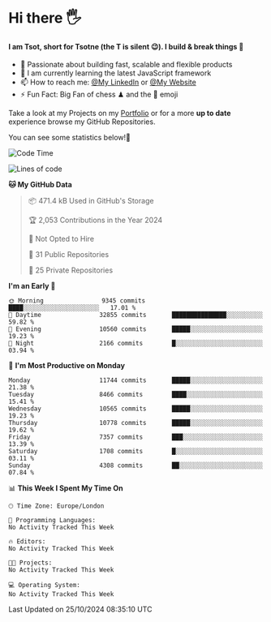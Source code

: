 # Hi there :raised_hand_with_fingers_splayed:
#### I am Tsot, short for Tsotne (the T is silent :wink:). I build & break things :space_invader:
- :telescope: Passionate about building fast, scalable and flexible products
- :seedling: I am currently learning the latest JavaScript framework 
- :mailbox: How to reach me: [@My LinkedIn](https://www.linkedin.com/in/tsotne-gvadzabia/) or [@My Website](https://tsotne.co.uk/contact)
- :zap: Fun Fact: Big Fan of chess ♟ and the 👾 emoji

Take a look at my Projects on my [Portfolio](https://tsotne.co.uk/) or for a more **up to date** experience browse my GitHub Repositories.

You can see some statistics below!:space_invader:
<!--START_SECTION:waka-->
![Code Time](http://img.shields.io/badge/Code%20Time-761%20hrs%202%20mins-blue)

![Lines of code](https://img.shields.io/badge/From%20Hello%20World%20I%27ve%20Written-17.2%20million%20lines%20of%20code-blue)

**🐱 My GitHub Data** 

> 📦 471.4 kB Used in GitHub's Storage 
 > 
> 🏆 2,053 Contributions in the Year 2024
 > 
> 🚫 Not Opted to Hire
 > 
> 📜 31 Public Repositories 
 > 
> 🔑 25 Private Repositories 
 > 
**I'm an Early 🐤** 

```text
🌞 Morning                9345 commits        ████░░░░░░░░░░░░░░░░░░░░░   17.01 % 
🌆 Daytime                32855 commits       ███████████████░░░░░░░░░░   59.82 % 
🌃 Evening                10560 commits       █████░░░░░░░░░░░░░░░░░░░░   19.23 % 
🌙 Night                  2166 commits        █░░░░░░░░░░░░░░░░░░░░░░░░   03.94 % 
```
📅 **I'm Most Productive on Monday** 

```text
Monday                   11744 commits       █████░░░░░░░░░░░░░░░░░░░░   21.38 % 
Tuesday                  8466 commits        ████░░░░░░░░░░░░░░░░░░░░░   15.41 % 
Wednesday                10565 commits       █████░░░░░░░░░░░░░░░░░░░░   19.23 % 
Thursday                 10778 commits       █████░░░░░░░░░░░░░░░░░░░░   19.62 % 
Friday                   7357 commits        ███░░░░░░░░░░░░░░░░░░░░░░   13.39 % 
Saturday                 1708 commits        █░░░░░░░░░░░░░░░░░░░░░░░░   03.11 % 
Sunday                   4308 commits        ██░░░░░░░░░░░░░░░░░░░░░░░   07.84 % 
```


📊 **This Week I Spent My Time On** 

```text
🕑︎ Time Zone: Europe/London

💬 Programming Languages: 
No Activity Tracked This Week

🔥 Editors: 
No Activity Tracked This Week

🐱‍💻 Projects: 
No Activity Tracked This Week

💻 Operating System: 
No Activity Tracked This Week
```


 Last Updated on 25/10/2024 08:35:10 UTC
<!--END_SECTION:waka-->
